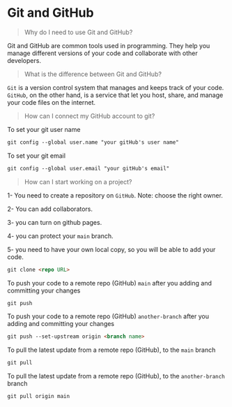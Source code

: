 # Git and GitHub

> Why do I need to use Git and GitHub?

Git and GitHub are common tools used in programming. They help you manage
different versions of your code and collaborate with other developers.

> What is the difference between Git and GitHub?

`Git` is a version control system that manages and keeps track of your code.
`GitHub`, on the other hand, is a service that let you host, share, and manage
your code files on the internet.

> How can I connect my GitHub account to git?

To set your git user name

```Markdown
git config --global user.name "your gitHub's user name"
```

To set your git email

```Markdown
git config --global user.email "your gitHub's email"
```

> How can I start working on a project?

1- You need to create a repository on `GitHub`. Note: choose the right owner.

2- You can add collaborators.

3- you can turn on github pages.

4- you can protect your `main` branch.

5- you need to have your own local copy, so you will be able to add your code.

```Markdown
git clone <repo URL>
```

To push your code to a remote repo (GitHub) `main` after you adding and
committing your changes

```Markdown
git push
```

To push your code to a remote repo (GitHub) `another-branch` after you adding
and committing your changes

```Markdown
git push --set-upstream origin <branch name>
```

To pull the latest update from a remote repo (GitHub), to the `main` branch

```Markdown
git pull
```

To pull the latest update from a remote repo (GitHub), to the `another-branch`
branch

```Markdown
git pull origin main
```
